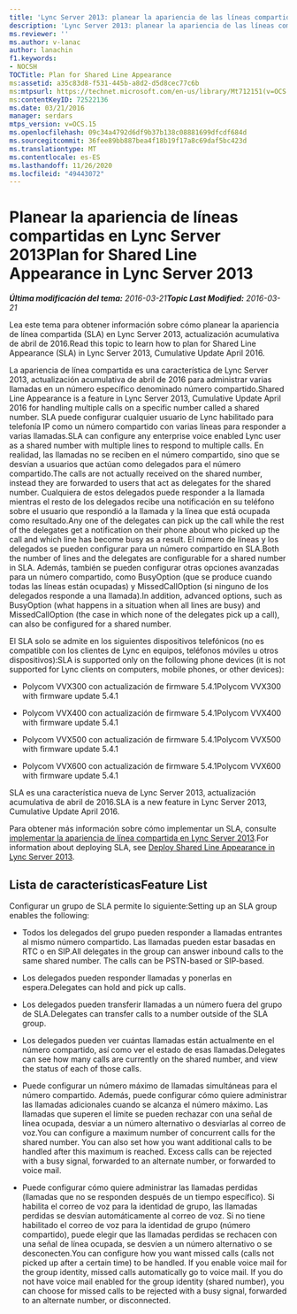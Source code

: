 ```yaml
---
title: 'Lync Server 2013: planear la apariencia de las líneas compartidas'
description: 'Lync Server 2013: planear la apariencia de las líneas compartidas.'
ms.reviewer: ''
ms.author: v-lanac
author: lanachin
f1.keywords:
- NOCSH
TOCTitle: Plan for Shared Line Appearance
ms:assetid: a35c83d8-f531-445b-a8d2-d5d8cec77c6b
ms:mtpsurl: https://technet.microsoft.com/en-us/library/Mt712151(v=OCS.15)
ms:contentKeyID: 72522136
ms.date: 03/21/2016
manager: serdars
mtps_version: v=OCS.15
ms.openlocfilehash: 09c34a4792d6df9b37b138c08881699dfcdf684d
ms.sourcegitcommit: 36fee89bb887bea4f18b19f17a8c69daf5bc423d
ms.translationtype: MT
ms.contentlocale: es-ES
ms.lasthandoff: 11/26/2020
ms.locfileid: "49443072"
---
```

# <a name="plan-for-shared-line-appearance-in-lync-server-2013"></a><span data-ttu-id="2c007-103">Planear la apariencia de líneas compartidas en Lync Server 2013</span><span class="sxs-lookup"><span data-stu-id="2c007-103">Plan for Shared Line Appearance in Lync Server 2013</span></span>

<div data-xmlns="http://www.w3.org/1999/xhtml">

<div class="topic" data-xmlns="http://www.w3.org/1999/xhtml" data-msxsl="urn:schemas-microsoft-com:xslt" data-cs="https://msdn.microsoft.com/">

<div data-asp="https://msdn2.microsoft.com/asp">



</div>

<div id="mainSection">

<div id="mainBody"><span data-ttu-id="2c007-104">

<span> </span></span><span class="sxs-lookup"><span data-stu-id="2c007-104">

<span> </span></span></span>

<span data-ttu-id="2c007-105">_**Última modificación del tema:** 2016-03-21_</span><span class="sxs-lookup"><span data-stu-id="2c007-105">_**Topic Last Modified:** 2016-03-21_</span></span>

<span data-ttu-id="2c007-106">Lea este tema para obtener información sobre cómo planear la apariencia de línea compartida (SLA) en Lync Server 2013, actualización acumulativa de abril de 2016.</span><span class="sxs-lookup"><span data-stu-id="2c007-106">Read this topic to learn how to plan for Shared Line Appearance (SLA) in Lync Server 2013, Cumulative Update April 2016.</span></span>

<span data-ttu-id="2c007-107">La apariencia de línea compartida es una característica de Lync Server 2013, actualización acumulativa de abril de 2016 para administrar varias llamadas en un número específico denominado número compartido.</span><span class="sxs-lookup"><span data-stu-id="2c007-107">Shared Line Appearance is a feature in Lync Server 2013, Cumulative Update April 2016 for handling multiple calls on a specific number called a shared number.</span></span> <span data-ttu-id="2c007-108">SLA puede configurar cualquier usuario de Lync habilitado para telefonía IP como un número compartido con varias líneas para responder a varias llamadas.</span><span class="sxs-lookup"><span data-stu-id="2c007-108">SLA can configure any enterprise voice enabled Lync user as a shared number with multiple lines to respond to multiple calls.</span></span> <span data-ttu-id="2c007-109">En realidad, las llamadas no se reciben en el número compartido, sino que se desvían a usuarios que actúan como delegados para el número compartido.</span><span class="sxs-lookup"><span data-stu-id="2c007-109">The calls are not actually received on the shared number, instead they are forwarded to users that act as delegates for the shared number.</span></span> <span data-ttu-id="2c007-110">Cualquiera de estos delegados puede responder a la llamada mientras el resto de los delegados recibe una notificación en su teléfono sobre el usuario que respondió a la llamada y la línea que está ocupada como resultado.</span><span class="sxs-lookup"><span data-stu-id="2c007-110">Any one of the delegates can pick up the call while the rest of the delegates get a notification on their phone about who picked up the call and which line has become busy as a result.</span></span> <span data-ttu-id="2c007-111">El número de líneas y los delegados se pueden configurar para un número compartido en SLA.</span><span class="sxs-lookup"><span data-stu-id="2c007-111">Both the number of lines and the delegates are configurable for a shared number in SLA.</span></span> <span data-ttu-id="2c007-112">Además, también se pueden configurar otras opciones avanzadas para un número compartido, como BusyOption (que se produce cuando todas las líneas están ocupadas) y MissedCallOption (si ninguno de los delegados responde a una llamada).</span><span class="sxs-lookup"><span data-stu-id="2c007-112">In addition, advanced options, such as BusyOption (what happens in a situation when all lines are busy) and MissedCallOption (the case in which none of the delegates pick up a call), can also be configured for a shared number.</span></span>

<span data-ttu-id="2c007-113">El SLA solo se admite en los siguientes dispositivos telefónicos (no es compatible con los clientes de Lync en equipos, teléfonos móviles u otros dispositivos):</span><span class="sxs-lookup"><span data-stu-id="2c007-113">SLA is supported only on the following phone devices (it is not supported for Lync clients on computers, mobile phones, or other devices):</span></span>

  - <span data-ttu-id="2c007-114">Polycom VVX300 con actualización de firmware 5.4.1</span><span class="sxs-lookup"><span data-stu-id="2c007-114">Polycom VVX300 with firmware update 5.4.1</span></span>

  - <span data-ttu-id="2c007-115">Polycom VVX400 con actualización de firmware 5.4.1</span><span class="sxs-lookup"><span data-stu-id="2c007-115">Polycom VVX400 with firmware update 5.4.1</span></span>

  - <span data-ttu-id="2c007-116">Polycom VVX500 con actualización de firmware 5.4.1</span><span class="sxs-lookup"><span data-stu-id="2c007-116">Polycom VVX500 with firmware update 5.4.1</span></span>

  - <span data-ttu-id="2c007-117">Polycom VVX600 con actualización de firmware 5.4.1</span><span class="sxs-lookup"><span data-stu-id="2c007-117">Polycom VVX600 with firmware update 5.4.1</span></span>

<span data-ttu-id="2c007-118">SLA es una característica nueva de Lync Server 2013, actualización acumulativa de abril de 2016.</span><span class="sxs-lookup"><span data-stu-id="2c007-118">SLA is a new feature in Lync Server 2013, Cumulative Update April 2016.</span></span>

<span data-ttu-id="2c007-119">Para obtener más información sobre cómo implementar un SLA, consulte [implementar la apariencia de línea compartida en Lync Server 2013](lync-server-2013-deploy-shared-line-appearance.md).</span><span class="sxs-lookup"><span data-stu-id="2c007-119">For information about deploying SLA, see [Deploy Shared Line Appearance in Lync Server 2013](lync-server-2013-deploy-shared-line-appearance.md).</span></span>

<div>

## <a name="feature-list"></a><span data-ttu-id="2c007-120">Lista de características</span><span class="sxs-lookup"><span data-stu-id="2c007-120">Feature List</span></span>

<span data-ttu-id="2c007-121">Configurar un grupo de SLA permite lo siguiente:</span><span class="sxs-lookup"><span data-stu-id="2c007-121">Setting up an SLA group enables the following:</span></span>

  - <span data-ttu-id="2c007-p102">Todos los delegados del grupo pueden responder a llamadas entrantes al mismo número compartido. Las llamadas pueden estar basadas en RTC o en SIP.</span><span class="sxs-lookup"><span data-stu-id="2c007-p102">All delegates in the group can answer inbound calls to the same shared number. The calls can be PSTN-based or SIP-based.</span></span>

  - <span data-ttu-id="2c007-124">Los delegados pueden responder llamadas y ponerlas en espera.</span><span class="sxs-lookup"><span data-stu-id="2c007-124">Delegates can hold and pick up calls.</span></span>

  - <span data-ttu-id="2c007-125">Los delegados pueden transferir llamadas a un número fuera del grupo de SLA.</span><span class="sxs-lookup"><span data-stu-id="2c007-125">Delegates can transfer calls to a number outside of the SLA group.</span></span>

  - <span data-ttu-id="2c007-126">Los delegados pueden ver cuántas llamadas están actualmente en el número compartido, así como ver el estado de esas llamadas.</span><span class="sxs-lookup"><span data-stu-id="2c007-126">Delegates can see how many calls are currently on the shared number, and view the status of each of those calls.</span></span>

  - <span data-ttu-id="2c007-p103">Puede configurar un número máximo de llamadas simultáneas para el número compartido. Además, puede configurar cómo quiere administrar las llamadas adicionales cuando se alcanza el número máximo. Las llamadas que superen el límite se pueden rechazar con una señal de línea ocupada, desviar a un número alternativo o desviarlas al correo de voz.</span><span class="sxs-lookup"><span data-stu-id="2c007-p103">You can configure a maximum number of concurrent calls for the shared number. You can also set how you want additional calls to be handled after this maximum is reached. Excess calls can be rejected with a busy signal, forwarded to an alternate number, or forwarded to voice mail.</span></span>

  - <span data-ttu-id="2c007-p104">Puede configurar cómo quiere administrar las llamadas perdidas (llamadas que no se responden después de un tiempo específico). Si habilita el correo de voz para la identidad de grupo, las llamadas perdidas se desvían automáticamente al correo de voz. Si no tiene habilitado el correo de voz para la identidad de grupo (número compartido), puede elegir que las llamadas perdidas se rechacen con una señal de línea ocupada, se desvíen a un número alternativo o se desconecten.</span><span class="sxs-lookup"><span data-stu-id="2c007-p104">You can configure how you want missed calls (calls not picked up after a certain time) to be handled. If you enable voice mail for the group identity, missed calls automatically go to voice mail. If you do not have voice mail enabled for the group identity (shared number), you can choose for missed calls to be rejected with a busy signal, forwarded to an alternate number, or disconnected.</span></span>

<span data-ttu-id="2c007-133"></div>

</div>

<span> </span>

</div>

</div>

</span><span class="sxs-lookup"><span data-stu-id="2c007-133"></div>

</div>

<span> </span>

</div>

</div>

</span></span></div>

